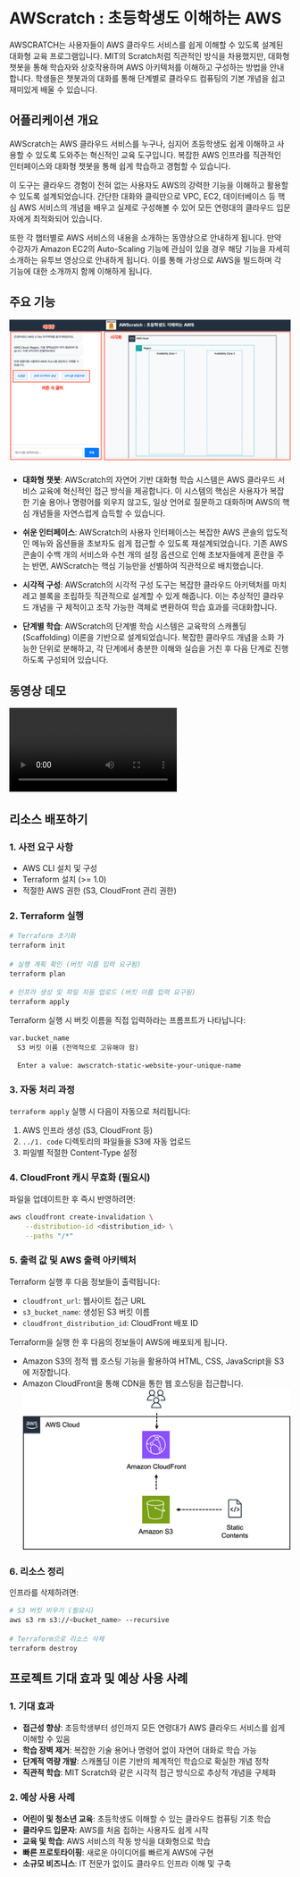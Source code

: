 # AWScratch : 초등학생도 이해하는 AWS

AWSCRATCH는 사용자들이 AWS 클라우드 서비스를 쉽게 이해할 수 있도록 설계된 대화형 교육 프로그램입니다. MIT의 Scratch처럼 직관적인 방식을 차용했지만, 대화형 챗봇을 통해 학습자와 상호작용하며 AWS 아키텍처를 이해하고 구성하는 방법을 안내합니다. 학생들은 챗봇과의 대화를 통해 단계별로 클라우드 컴퓨팅의 기본 개념을 쉽고 재미있게 배울 수 있습니다.

## 어플리케이션 개요

AWScratch는 AWS 클라우드 서비스를 누구나, 심지어 초등학생도 쉽게 이해하고 사용할 수 있도록 도와주는 혁신적인 교육 도구입니다. 복잡한 AWS 인프라를 직관적인 인터페이스와 대화형 챗봇을 통해 쉽게 학습하고 경험할 수 있습니다.

이 도구는 클라우드 경험이 전혀 없는 사용자도 AWS의 강력한 기능을 이해하고 활용할 수 있도록 설계되었습니다. 간단한 대화와 클릭만으로 VPC, EC2, 데이터베이스 등 핵심 AWS 서비스의 개념을 배우고 실제로 구성해볼 수 있어 모든 연령대의 클라우드 입문자에게 최적화되어 있습니다.

또한 각 챕터별로 AWS 서비스의 내용을 소개하는 동영상으로 안내하게 됩니다. 만약 수강자가 Amazon EC2의 Auto-Scaling 기능에 관심이 있을 경우 해당 기능을 자세히 소개하는 유투브 영상으로 안내하게 됩니다. 이를 통해 가상으로 AWS을 빌드하며 각 기능에 대한 소개까지 함께 이해하게 됩니다.

## 주요 기능

![화면](3.%20demo/feature.png)

- **대화형 챗봇**: AWScratch의 자연어 기반 대화형 학습 시스템은 AWS 클라우드 서비스 교육에 혁신적인 접근 방식을 제공합니다. 이 시스템의 핵심은 사용자가 복잡한 기술 용어나 명령어를 외우지 않고도, 일상 언어로 질문하고 대화하며 AWS의 핵심 개념들을 자연스럽게 습득할 수 있습니다.

- **쉬운 인터페이스**: AWScratch의 사용자 인터페이스는 복잡한 AWS 콘솔의 압도적인 메뉴와 옵션들을 초보자도 쉽게 접근할 수 있도록 재설계되었습니다. 기존 AWS 콘솔이 수백 개의 서비스와 수천 개의 설정 옵션으로 인해 초보자들에게 혼란을 주는 반면, AWScratch는 핵심 기능만을 선별하여 직관적으로 배치했습니다.

- **시각적 구성**: AWScratch의 시각적 구성 도구는 복잡한 클라우드 아키텍처를 마치 레고 블록을 조립하듯 직관적으로 설계할 수 있게 해줍니다. 이는 추상적인 클라우드 개념을 구
체적이고 조작 가능한 객체로 변환하여 학습 효과를 극대화합니다.

- **단계별 학습**: AWScratch의 단계별 학습 시스템은 교육학의 스캐폴딩(Scaffolding) 이론을 기반으로 설계되었습니다. 복잡한 클라우드 개념을 소화 가능한 단위로 분해하고, 각 단계에서 충분한 이해와 실습을 거친 후 다음 단계로 진행하도록 구성되어 있습니다.

## 동영상 데모
<video controls src="https://hackathon.qdeveloper.site/video/Team20.mp4" title="동영상 링크"></video>

## 리소스 배포하기
### 1. 사전 요구 사항
- AWS CLI 설치 및 구성
- Terraform 설치 (>= 1.0)
- 적절한 AWS 권한 (S3, CloudFront 관리 권한)

### 2. Terraform 실행

```bash
# Terraform 초기화
terraform init

# 실행 계획 확인 (버킷 이름 입력 요구됨)
terraform plan

# 인프라 생성 및 파일 자동 업로드 (버킷 이름 입력 요구됨)
terraform apply
```

Terraform 실행 시 버킷 이름을 직접 입력하라는 프롬프트가 나타납니다:
```
var.bucket_name
  S3 버킷 이름 (전역적으로 고유해야 함)

  Enter a value: awscratch-static-website-your-unique-name
```

### 3. 자동 처리 과정

`terraform apply` 실행 시 다음이 자동으로 처리됩니다:
1. AWS 인프라 생성 (S3, CloudFront 등)
2. `../1. code` 디렉토리의 파일들을 S3에 자동 업로드
3. 파일별 적절한 Content-Type 설정

### 4. CloudFront 캐시 무효화 (필요시)

파일을 업데이트한 후 즉시 반영하려면:

```bash
aws cloudfront create-invalidation \
    --distribution-id <distribution_id> \
    --paths "/*"
```

### 5. 출력 값 및 AWS 출력 아키텍처

Terraform 실행 후 다음 정보들이 출력됩니다:

- `cloudfront_url`: 웹사이트 접근 URL
- `s3_bucket_name`: 생성된 S3 버킷 이름
- `cloudfront_distribution_id`: CloudFront 배포 ID

Terraform을 실행 한 후 다음의 정보들이 AWS에 배포되게 됩니다.
- Amazon S3의 정적 웹 호스팅 기능을 활용하여 HTML, CSS, JavaScript을 S3에 저장합니다.
- Amazon CloudFront을 통해 CDN을 통한 웹 호스팅을 접근합니다.
![아키텍처](2.%20iac/architecture.png)

### 6. 리소스 정리

인프라를 삭제하려면:

```bash
# S3 버킷 비우기 (필요시)
aws s3 rm s3://<bucket_name> --recursive

# Terraform으로 리소스 삭제
terraform destroy
```

## 프로젝트 기대 효과 및 예상 사용 사례

### 1. 기대 효과
-  **접근성 향상**: 초등학생부터 성인까지 모든 연령대가 AWS 클라우드 서비스를 쉽게 이해할 수 있음
-  **학습 장벽 제거**: 복잡한 기술 용어나 명령어 없이 자연어 대화로 학습 가능
-  **단계적 역량 개발**: 스캐폴딩 이론 기반의 체계적인 학습으로 확실한 개념 정착
- **직관적 학습**: MIT Scratch와 같은 시각적 접근 방식으로 추상적 개념을 구체화

### 2. 예상 사용 사례
- **어린이 및 청소년 교육**: 초등학생도 이해할 수 있는 클라우드 컴퓨팅 기초 학습
- **클라우드 입문자**: AWS를 처음 접하는 사용자도 쉽게 시작
- **교육 및 학습**: AWS 서비스의 작동 방식을 대화형으로 학습
- **빠른 프로토타이핑**: 새로운 아이디어를 빠르게 AWS에 구현
- **소규모 비즈니스**: IT 전문가 없이도 클라우드 인프라 이해 및 구축
